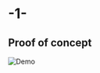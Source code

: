 # -1-

## Proof of concept

![Demo](https://github.com/NETools/DragAndDropFluid/blob/master/DragAndDropFluid/AufgabeDemo.gif)

